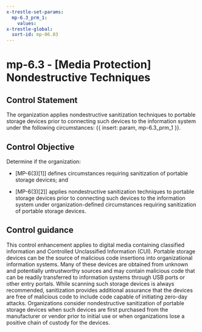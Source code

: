 ```yaml
---
x-trestle-set-params:
  mp-6.3_prm_1:
    values:
x-trestle-global:
  sort-id: mp-06.03
---
```


# mp-6.3 - \[Media Protection\] Nondestructive Techniques

## Control Statement

The organization applies nondestructive sanitization techniques to portable storage devices prior to connecting such devices to the information system under the following circumstances: {{ insert: param, mp-6.3_prm_1 }}.

## Control Objective

Determine if the organization:

- \[MP-6(3)[1]\] defines circumstances requiring sanitization of portable storage devices; and

- \[MP-6(3)[2]\] applies nondestructive sanitization techniques to portable storage devices prior to connecting such devices to the information system under organization-defined circumstances requiring sanitization of portable storage devices.

## Control guidance

This control enhancement applies to digital media containing classified information and Controlled Unclassified Information (CUI). Portable storage devices can be the source of malicious code insertions into organizational information systems. Many of these devices are obtained from unknown and potentially untrustworthy sources and may contain malicious code that can be readily transferred to information systems through USB ports or other entry portals. While scanning such storage devices is always recommended, sanitization provides additional assurance that the devices are free of malicious code to include code capable of initiating zero-day attacks. Organizations consider nondestructive sanitization of portable storage devices when such devices are first purchased from the manufacturer or vendor prior to initial use or when organizations lose a positive chain of custody for the devices.
